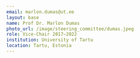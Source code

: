```yaml
---
email: marlon.dumas@ut.ee
layout: base
name: Prof Dr. Marlon Dumas
photo_url: /image/steering_committee/dumas.jpeg
role: Vice-Chair 2017–2022
institution: University of Tartu
location: Tartu, Estonia
---
```



